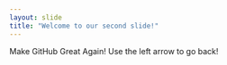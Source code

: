 ```yaml
---
layout: slide
title: "Welcome to our second slide!"
---
```

Make GitHub Great Again!
Use the left arrow to go back!

